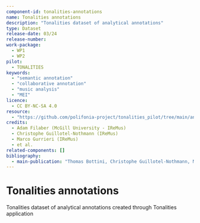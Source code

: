 ```yaml
---
component-id: tonalities-annotations
name: Tonalities annotations
description: "Tonalities dataset of analytical annotations"
type: Dataset
release-date: 03/24
release-number:
work-package:
  - WP1
  - WP2
pilot:
  - TONALITIES
keywords:
  - "semantic annotation"
  - "collaborative annotation"
  - "music analysis"
  - "MEI"
licence:
  - CC BY-NC-SA 4.0
resource:
  - "https://github.com/polifonia-project/tonalities_pilot/tree/main/annotations"
credits:
  - Adam Filaber (McGill University - IReMus)
  - Christophe Guillotel-Nothmann (IReMus)
  - Marco Gurrieri (IReMus)
  - et al.
related-components: []
bibliography:
  - main-publication: "Thomas Bottini, Christophe Guillotel-Nothmann, Marco Gurrieri, Félix Poullet-Pagès. Tonalities: a Collaborative Annotation Interface for Music Analysis. Musical Heritage Knowledge Graphs workshop during the 22nd International Semantic Web Conference 2022, Oct 2022, Hangzhou, China. ⟨hal-03923731⟩"
---
```


# Tonalities annotations

Tonalities dataset of analytical annotations created through Tonalities application
